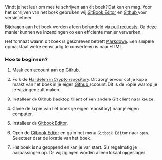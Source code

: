 Vindt je het leuk om mee te schrijven aan dit boek? Dat kan en mag. Voor het schrijven van het boek gebruiken wij [GitBook Editor](https://www.gitbook.com/editor) en [Github ](https://github.com/)voor versiebeheer.

Bijdragen aan het boek worden alleen behandeld via [pull requests.](https://help.github.com/articles/about-pull-requests/) Op deze manier kunnen we inzendingen op een efficiente manier verwerken.

Het formaat waarin dit boek is geschreven betreft [Markdown](https://en.wikipedia.org/wiki/Markdown). Een simpele opmaaktaal welke eenvoudig te converteren is naar HTML.

### Hoe te beginnen?

1. Maak een account aan op [Github](https://github.com/).

2. Fork de [Handelen in Crypto repository](https://github.com/martijnburgers/handelenincrypto). Dit zorgt ervoor dat je kopie maakt van het boek in je eigen [Github ](https://github.com/)account. Dit is de kopie waarop je je wijzingen zult maken.

3. Installeer de [Github Desktop Client](https://desktop.github.com/) of een andere [Git ](https://git-scm.com/)client naar keuze.

4. Clone de kopie van het boek \(je eigen repository\) naar je eigen computer.

5. Installeer de [Gitbook Editor](https://www.gitbook.com/editor).

6. Open de [Gitbook Editor](https://www.gitbook.com/editor) en ga in het menu `Gitbook Editor` naar `open`. Selecteer daar de locatie van het boek.

7. Het boek is nu geoppend en kan je van start. Sla regelmatig je aanpassingen op. De wijzigingen worden alleen lokaal opgeslagen.





